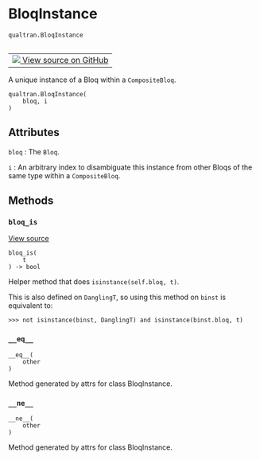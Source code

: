 # BloqInstance
`qualtran.BloqInstance`


<table class="tfo-notebook-buttons tfo-api nocontent" align="left">
<td>
  <a target="_blank" href="https://github.com/quantumlib/Qualtran/blob/main/qualtran/_infra/quantum_graph.py#L25-L49">
    <img src="https://www.tensorflow.org/images/GitHub-Mark-32px.png" />
    View source on GitHub
  </a>
</td>
</table>



A unique instance of a Bloq within a `CompositeBloq`.

<pre class="devsite-click-to-copy prettyprint lang-py tfo-signature-link">
<code>qualtran.BloqInstance(
    bloq, i
)
</code></pre>



<!-- Placeholder for "Used in" -->




<h2 class="add-link">Attributes</h2>

`bloq`<a id="bloq"></a>
: The `Bloq`.

`i`<a id="i"></a>
: An arbitrary index to disambiguate this instance from other Bloqs of the same type
  within a `CompositeBloq`.




## Methods

<h3 id="bloq_is"><code>bloq_is</code></h3>

<a target="_blank" class="external" href="https://github.com/quantumlib/Qualtran/blob/main/qualtran/_infra/quantum_graph.py#L41-L49">View source</a>

<pre class="devsite-click-to-copy prettyprint lang-py tfo-signature-link">
<code>bloq_is(
    t
) -> bool
</code></pre>

Helper method that does `isinstance(self.bloq, t)`.

This is also defined on `DanglingT`, so using this method on `binst` is equivalent
to:

```
>>> not isinstance(binst, DanglingT) and isinstance(binst.bloq, t)
```

<h3 id="__eq__"><code>__eq__</code></h3>

<pre class="devsite-click-to-copy prettyprint lang-py tfo-signature-link">
<code>__eq__(
    other
)
</code></pre>

Method generated by attrs for class BloqInstance.


<h3 id="__ne__"><code>__ne__</code></h3>

<pre class="devsite-click-to-copy prettyprint lang-py tfo-signature-link">
<code>__ne__(
    other
)
</code></pre>

Method generated by attrs for class BloqInstance.




